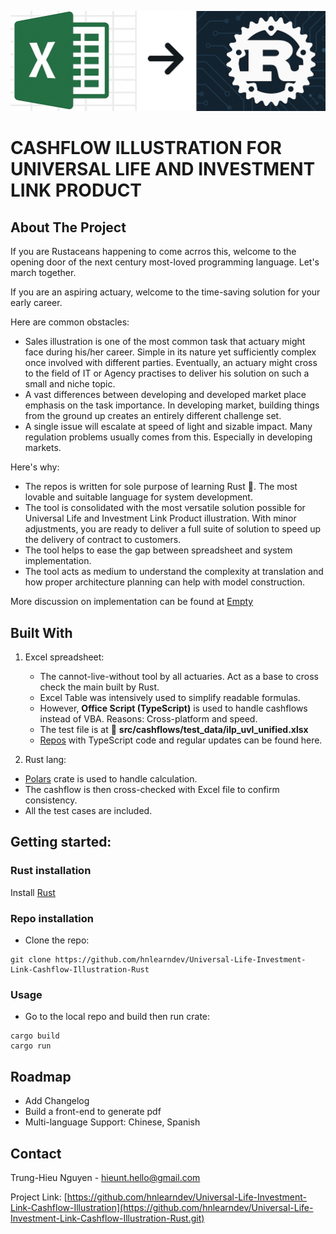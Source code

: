 ![Excek to Rust](img/XLSXToRust1.jpeg)

# CASHFLOW ILLUSTRATION FOR UNIVERSAL LIFE AND INVESTMENT LINK PRODUCT

## About The Project

If you are Rustaceans happening to come acrros this, welcome to the opening door of the next century most-loved programming language. Let's march together.

If you are an aspiring actuary, welcome to the time-saving solution for your early career.

Here are common obstacles:

- Sales illustration is one of the most common task that actuary might face during his/her career. Simple in its nature yet sufficiently complex once involved with different parties. Eventually, an actuary might cross to the field of IT or Agency practises to deliver his solution on such a small and niche topic.
- A vast differences between developing and developed market place emphasis on the task importance. In developing market, building things from the ground up creates an entirely different challenge set.
- A single issue will escalate at speed of light and sizable impact. Many regulation problems usually comes from this. Especially in developing markets.

Here's why:
- The repos is written for sole purpose of learning Rust 🦀. The most lovable and suitable language for system development.
- The tool is consolidated with the most versatile solution possible for Universal Life and Investment Link Product illustration. With minor adjustments, you are ready to deliver a full suite of solution to speed up the delivery of contract to customers.
- The tool helps to ease the gap between spreadsheet and system implementation.
- The tool acts as medium to understand the complexity at translation and how proper architecture planning can help with model construction.

More discussion on implementation can be found at [Empty]()

## Built With

1. Excel spreadsheet:
   - The cannot-live-without tool by all actuaries. Act as a base to cross check the main built by Rust.
   - Excel Table was intensively used to simplify readable formulas.
   - However, **Office Script (TypeScript)** is used to handle cashflows instead of VBA. Reasons: Cross-platform and speed.
   - The test file is at 📁 **src/cashflows/test_data/ilp_uvl_unified.xlsx**
   - [Repos](https://github.com/hnlearndev/Universal-Life-Investment-Link-Cashflow-Illustration-Excel-SpreadSheet) with TypeScript code and regular updates can be found here.

2. Rust lang:
  - [Polars](https://pola.rs/) crate is used to handle calculation.
  - The cashflow is then cross-checked with Excel file to confirm consistency.
  - All the test cases are included.

## Getting started:

### Rust installation
Install [Rust](https://www.rust-lang.org/)

### Repo installation
- Clone the repo:
```shell
git clone https://github.com/hnlearndev/Universal-Life-Investment-Link-Cashflow-Illustration-Rust
```

### Usage
- Go to the local repo and build then run crate:
```shell
cargo build
cargo run
```

## Roadmap
- Add Changelog
- Build a front-end to generate pdf
- Multi-language Support: Chinese, Spanish

## Contact

Trung-Hieu Nguyen - hieunt.hello@gmail.com

Project Link: [https://github.com/hnlearndev/Universal-Life-Investment-Link-Cashflow-Illustration](https://github.com/hnlearndev/Universal-Life-Investment-Link-Cashflow-Illustration-Rust.git)
